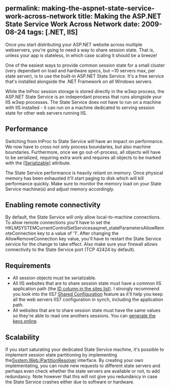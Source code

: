permalink: making-the-aspnet-state-service-work-across-network
title: Making the ASP.NET State Service Work Across Network
date: 2009-08-24
tags: [.NET, IIS]
---
Once you start distributing your ASP.NET website across multiple webservers, you're going to need a way to share session state. That is, unless your app is stateless, in which case scaling it should be a breeze!

<!-- more -->

One of the easiest ways to provide common session state for a small cluster (very dependant on load and hardware specs, but ~10 servers max, per state server), is to use the built-in ASP.NET State Service. It's a free service that's installed alongside the .NET Framework on all Windows servers.

While the InProc session storage is stored directly in the w3wp process, the ASP.NET State Service is an independant process that runs alongside your IIS w3wp processes. The State Service does not have to run on a machine with IIS installed - it can run on a machine dedicated to serving session state for other web servers running IIS.

## Performance

Switching from InProc to State Service *will* have an impact on performance. We now have to cross not only process boundaries, but also machine boundaries. Furthermore, once we go out-of-process, all objects will have to be serialized, requiring extra work and requires all objects to be marked with the [[Serializable]](http://msdn.microsoft.com/en-us/library/system.serializableattribute.aspx) attribute.

The State Service performance is heavily reliant on memory. Once physical memory has been exhausted it'll start paging to disk which will kill performance quickly. Make sure to monitor the memory load on your State Service machine(s) and adjust memory accordingly.

## Enabling remote connectivity

By default, the State Service will only allow local-to-machine connections. To allow remote connections you'll have to set the HKLMSYSTEMCurrentControlSetServicesaspnet_stateParametersAllowRemoteConnection key to a value of '1'. After changing the AllowRemoveConnection key value, you'll have to restart the State Service service for the change to take effect. Also make sure your firewall allows connectivity to the State Service port (TCP 42424 by default).

## Requirements


* All session objects must be serializable.
* All IIS websites that are to share session state must have a common IIS application path (the [ID column in the sites list](http://improve.dk/viewimage/iisvalidobject)). I strongly recommend you look into the IIS7 [Shared Configuration](http://learn.iis.net/page.aspx/264/shared-configuration/) feature as it'll help you keep all the web servers IIS7 configuration in synch, including the application path.
* All websites that are to share session state must have the same [<machineKey />](http://msdn.microsoft.com/en-us/library/ms998288.aspx) values so they're able to read one anothers sessions. You can [generate the keys online](http://aspnetresources.com/tools/keycreator.aspx).


## Scalability

If you start saturating your dedicated State Service machine, it's possible to implement session state partitioning by implementing the[System.Web.IPartitionResolver](http://msdn.microsoft.com/en-us/library/system.web.ipartitionresolver.aspx) interface. By creating your own implementating, you can route new requests to different state servers and perhaps even check whether the state servers are available or not, to add redundancy. Note however that this will not give you redundancy in case the State Service crashes either due to software or hardware.

